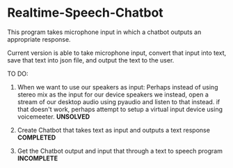 # Realtime-Speech-Chatbot
This program takes microphone input in which a chatbot outputs an appropriate response.

Current version is able to take microphone input, convert that input into text, save that text into json file, and output the text to the user.

TO DO:
1) When we want to use our speakers as input:
Perhaps instead of using stereo mix as the input for our device speakers we instead,
open a stream of our desktop audio using pyaudio and listen to that instead.
if that doesn't work, perhaps attempt to setup a virtual input device using voicemeeter. **UNSOLVED**

2) Create Chatbot that takes text as input and outputs a text response **COMPLETED**
 
3) Get the Chatbot output and input that through a text to speech program **INCOMPLETE**
